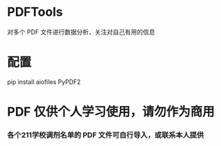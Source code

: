 # PDFTools
对多个 PDF 文件进行数据分析，关注对自己有用的信息

# 配置
pip install aiofiles PyPDF2

# PDF 仅供个人学习使用，请勿作为商用
### 各个211学校调剂名单的 PDF 文件可自行导入，或联系本人提供